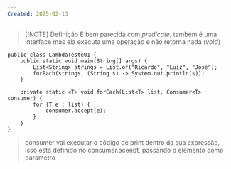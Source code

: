 ```yaml
---
Created: 2025-02-13
---
```


> [!NOTE] Definição
> É bem parecida com *predicate*, também é uma interface mas ela executa uma operação e não retorna nada (*void*)



```
public class LambdaTeste01 {  
    public static void main(String[] args) {  
        List<String> strings = List.of("Ricardo", "Luiz", "José");  
        forEach(strings, (String s) -> System.out.println(s));  
    }  
      
    private static <T> void forEach(List<T> list, Consumer<T> consumer) {  
        for (T e : list) {  
            consumer.accept(e);  
        }  
    }  
}
```

> consumer vai executar o código de print dentro da sua expressão, isso está definido no consumer.aceept, passando o elemento como parametro
